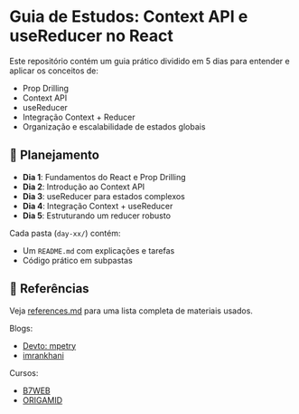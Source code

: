 # Guia de Estudos: Context API e useReducer no React

Este repositório contém um guia prático dividido em 5 dias para entender e aplicar os conceitos de:

- Prop Drilling
- Context API
- useReducer
- Integração Context + Reducer
- Organização e escalabilidade de estados globais

## 📅 Planejamento

- **Dia 1**: Fundamentos do React e Prop Drilling
- **Dia 2**: Introdução ao Context API
- **Dia 3**: useReducer para estados complexos
- **Dia 4**: Integração Context + useReducer
- **Dia 5**: Estruturando um reducer robusto

Cada pasta (`day-xx/`) contém:
- Um `README.md` com explicações e tarefas
- Código prático em subpastas

## 🔗 Referências
Veja [references.md](./references.md) para uma lista completa de materiais usados.

Blogs:
- [Devto: mpetry](https://dev.to/mpetry/os-10-react-hooks-mais-uteis-05-usereducer-f9j)
- [imrankhani](https://imrankhani.medium.com/usestate-vs-usereducer-understanding-the-key-differences-5caa4f30bc3e)

Cursos:
- [B7WEB](https://alunos.b7web.com.br/curso/reactjs/react-o-que-sao-reducers)
- [ORIGAMID](https://www.origamid.com/curso/react-completo/0704-usereducer)